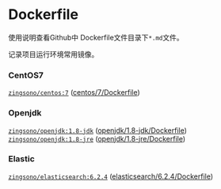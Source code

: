 Dockerfile
====

使用说明查看Github中 Dockerfile文件目录下`*.md`文件。  

记录项目运行环境常用镜像。

### CentOS7
[`zingsono/centos:7`](https://hub.docker.com/r/zingsono/centos)   ([centos/7/Dockerfile](https://github.com/zingson/Docker/tree/master/zingsono/centos/7/Dockerfile))    

### Openjdk
    
[`zingsono/openjdk:1.8-jdk`](https://hub.docker.com/r/zingsono/openjdk)     ([openjdk/1.8-jdk/Dockerfile](https://github.com/zingson/Docker/tree/master/zingsono/openjdk/1.8-jdk/Dockerfile))
[`zingsono/openjdk:1.8-jre`](https://hub.docker.com/r/zingsono/openjdk)  ([openjdk/1.8-jre/Dockerfile](https://github.com/zingson/Docker/tree/master/zingsono/openjdk/1.8-jre/Dockerfile))

### Elastic
[`zingsono/elasticsearch:6.2.4`](https://hub.docker.com/r/zingsono/elasticsearch)     ([elasticsearch/6.2.4/Dockerfile](https://github.com/zingson/Docker/tree/master/zingsono/elasticsearch/6.2.4/Dockerfile))    
    


